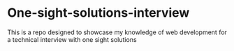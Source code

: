 # One-sight-solutions-interview
This is a repo designed to showcase my knowledge of web development for a technical interview with one sight solutions
